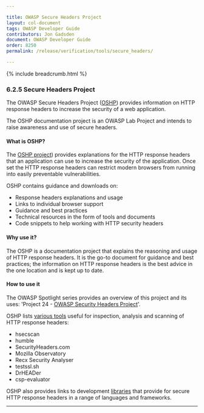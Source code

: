 ```yaml
---

title: OWASP Secure Headers Project
layout: col-document
tags: OWASP Developer Guide
contributors: Jon Gadsden
document: OWASP Developer Guide
order: 8250
permalink: /release/verification/tools/secure_headers/

---
```


{% include breadcrumb.html %}

### 6.2.5 Secure Headers Project

The OWASP Secure Headers Project ([OSHP][oshp]) provides information on HTTP response headers
to increase the security of a web application.

The OSHP documentation project is an OWASP Lab Project and intends to raise awareness and use of secure headers.

#### What is OSHP?

The [OSHP project][oshp]) provides explanations for the HTTP response headers that an application can use
to increase the security of the application.
Once set the HTTP response headers can restrict modern browsers from running into easily preventable vulnerabilities.

OSHP contains guidance and downloads on:

* Response headers explanations and usage
* Links to individual browser support
* Guidance and best practices
* Technical resources in the form of tools and documents
* Code snippets to help working with HTTP security headers

#### Why use it?

The OSHP is a documentation project that explains the reasoning and usage of HTTP response headers.
It is the go-to document for guidance and best practices;
the information on HTTP response headers is the best advice in the one location and is kept up to date.

#### How to use it

The OWASP Spotlight series provides an overview of this project and its uses:
'Project 24 - [OWASP Security Headers Project][spotlight24]'.

OSHP lists [various tools][oshp-tools] useful for inspection, analysis and scanning of HTTP response headers:

* hsecscan
* humble
* SecurityHeaders.com
* Mozilla Observatory
* Recx Security Analyser
* testssl.sh
* DrHEADer
* csp-evaluator

OSHP also provides links to development [libraries][oshp-libs] that provide for secure HTTP response headers
in a range of languages and frameworks.

----

[oshp]: https://owasp.org/www-project-secure-headers/
[oshp-libs]: https://owasp.org/www-project-secure-headers/#development-libraries
[oshp-tools]: https://owasp.org/www-project-secure-headers/#analysis-tools
[spotlight24]: https://youtu.be/N4F3VWQYU9E

